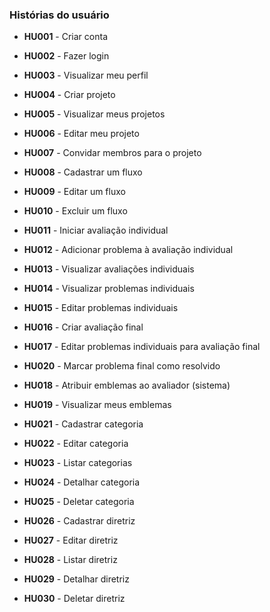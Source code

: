 ### Histórias do usuário

- **HU001** - Criar conta
- **HU002** - Fazer login
- **HU003** - Visualizar meu perfil

- **HU004** - Criar projeto
- **HU005** - Visualizar meus projetos
- **HU006** - Editar meu projeto
- **HU007** - Convidar membros para o projeto
- **HU008** - Cadastrar um fluxo
- **HU009** - Editar um fluxo
- **HU010** - Excluir um fluxo

- **HU011** - Iniciar avaliação individual
- **HU012** - Adicionar problema à avaliação individual
- **HU013** - Visualizar avaliações individuais
- **HU014** - Visualizar problemas individuais
- **HU015** - Editar problemas individuais
- **HU016** - Criar avaliação final
- **HU017** - Editar problemas individuais para avaliação final
- **HU020** - Marcar problema final como resolvido

- **HU018** - Atribuir emblemas ao avaliador (sistema)
- **HU019** - Visualizar meus emblemas

- **HU021** - Cadastrar categoria
- **HU022** - Editar categoria
- **HU023** - Listar categorias
- **HU024** - Detalhar categoria
- **HU025** - Deletar categoria

- **HU026** - Cadastrar diretriz
- **HU027** - Editar diretriz
- **HU028** - Listar diretriz
- **HU029** - Detalhar diretriz
- **HU030** - Deletar diretriz
